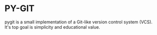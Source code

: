 # PY-GIT
pygit is a small implementation of a Git-like version control system (VCS). It's top goal is simplicity and educational value. 
